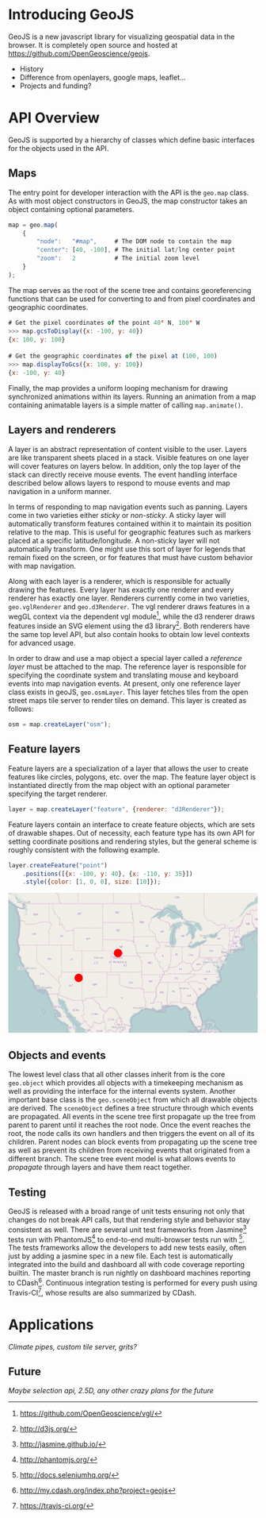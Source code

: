 
# Introducing GeoJS

GeoJS is a new javascript library for visualizing geospatial data in the browser.  It is completely 
open source and hosted at https://github.com/OpenGeoscience/geojs.
* History
* Difference from openlayers, google maps, leaflet…
* Projects and funding?
 

# API Overview

GeoJS is supported by a hierarchy of classes which define basic interfaces for the objects used
in the API.

## Maps

The entry point for developer interaction with the API is the `geo.map` class.  As with most object
constructors in GeoJS, the map constructor takes an object containing optional parameters.
```javascript
map = geo.map(
    {
        "node":   "#map",     # The DOM node to contain the map
        "center": [40, -100], # The initial lat/lng center point
        "zoom":   2           # The initial zoom level
    }
);
```
The map serves as the root of the scene tree and contains georeferencing functions that can be used
for converting to and from pixel coordinates and geographic coordinates.
```javascript
# Get the pixel coordinates of the point 40° N, 100° W
>>> map.gcsToDisplay({x: -100, y: 40})
{x: 100, y: 100}

# Get the geographic coordinates of the pixel at (100, 100)
>>> map.displayToGcs({x: 100, y: 100})
{x: -100, y: 40}
```
Finally, the map provides a uniform looping mechanism for drawing synchronized animations within
its layers.  Running an animation from a map containing animatable layers is a simple matter of
calling `map.animate()`.


## Layers and renderers

A layer is an abstract representation of content visible to the user.  Layers are like transparent
sheets placed in a stack.  Visible features on one layer will cover features on layers below.
In addition, only the top layer of the stack can directly receive mouse events.  The event
handling interface described below allows layers to respond to mouse events and map navigation
in a uniform manner.

In terms of responding to map navigation events such as panning.  Layers come in two varieties
either *sticky* or *non-sticky*.  A sticky layer will automatically transform features contained
within it to maintain its position relative to the map.  This is useful for geographic features
such as markers placed at a specific latitude/longitude.  A non-sticky layer will not automatically
transform.  One might use this sort of layer for legends that remain fixed on the screen, or
for features that must have custom behavior with map navigation.

Along with each layer is a renderer, which is responsible for actually drawing the features.
Every layer has exactly one renderer and every renderer has exactly one layer.  Renderers
currently come in two varieties, `geo.vglRenderer` and `geo.d3Renderer`.  The vgl renderer
draws features in a wegGL context via the dependent vgl module[^vgl],
while the d3 renderer
draws features inside an SVG element using the d3 library[^d3].  Both renderers have the same
top level API, but also contain hooks to obtain low level contexts for advanced usage.

In order to draw and use a map object a special layer called a *reference layer* must be
attached to the map.  The reference layer is responsible for specifying the coordinate
system and translating mouse and keyboard events into map navigation events.  At present,
only one reference layer class exists in geoJS, `geo.osmLayer`.  This layer
fetches tiles from the open street maps tile server to render tiles on demand.  This layer
is created as follows:
```javascript
osm = map.createLayer("osm");
```


## Feature layers

Feature layers are a specialization of a layer that allows the user to create features like
circles, polygons, etc. over the map.  The feature layer object is instantiated directly from
the map object with an optional parameter specifying the target renderer.
```javascript
layer = map.createLayer("feature", {renderer: "d3Renderer"});
```
Feature layers contain an interface to create feature objects, which are sets of drawable
shapes.  Out of necessity, each feature type has its own API for setting coordinate positions
and rendering styles, but the general scheme is roughly consistent with the following example.

```javascript
layer.createFeature("point")
    .positions([{x: -100, y: 40}, {x: -110, y: 35}])
    .style({color: [1, 0, 0], size: [10]});
```
![points feature example](https://raw.githubusercontent.com/jbeezley/Geojs-source/master/img/points.png "geo.pointFeature")

## Objects and events

The lowest level class that all other classes inherit from is the core `geo.object` which
provides all objects with a timekeeping mechanism as well as providing the interface for
the internal events system.  Another important base class is the `geo.sceneObject` from
which all drawable objects are derived.  The `sceneObject` defines a tree structure through
which events are propagated.  All events in the scene tree first propagate up the tree from
parent to parent until it reaches the root node.  Once the event reaches the root, the node
calls its own handlers and then triggers the event on all of its children.  Parent nodes can
block events from propagating up the scene tree as well as prevent its children from receiving
events that originated from a different branch.  The scene tree event model is what allows
events to *propagate* through layers and have them react together.


## Testing

GeoJS is released with a broad range of unit tests ensuring not only that changes do not
break API calls, but that rendering style and behavior stay consistent as well.  There are
several unit test frameworks from Jasmine[^Jasmine] tests run with PhantomJS[^PhantomJS] to 
end-to-end multi-browser tests run with [^Selenium].  The tests frameworks allow the developers
to add new tests easily, often just by adding a jasmine spec in a new file.  Each test is
automatically integrated into the build and dashboard all with code coverage reporting
builtin.  The master branch is run nightly on dashboard machines reporting to CDash[^cdash].
Continuous integration testing is performed for every push using Travis-CI[^travis], whose
results are also summarized by CDash.


# Applications

*Climate pipes, custom tile server, grits?*


## Future

*Maybe selection api, 2.5D, any other crazy plans for the future*


[^vgl]: https://github.com/OpenGeoscience/vgl/
[^d3]: http://d3js.org/
[^Jasmine]: http://jasmine.github.io/
[^PhantomJS]: http://phantomjs.org/
[^Selenium]: http://docs.seleniumhq.org/
[^cdash]: http://my.cdash.org/index.php?project=geojs
[^travis]: https://travis-ci.org/

